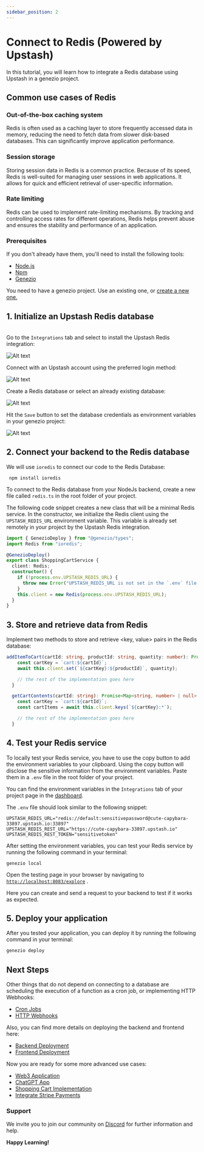 ```yaml
---
sidebar_position: 2
---
```


# Connect to Redis (Powered by Upstash)

In this tutorial, you will learn how to integrate a Redis database using Upstash in a genezio project.

## Common use cases of Redis

### Out-of-the-box caching system <a href="#out-of-the-box-caching-system" id="out-of-the-box-caching-system"></a>

Redis is often used as a caching layer to store frequently accessed data in memory, reducing the need to fetch data from slower disk-based databases. This can significantly improve application performance.

### Session storage <a href="#session-storage" id="session-storage"></a>

Storing session data in Redis is a common practice. Because of its speed, Redis is well-suited for managing user sessions in web applications. It allows for quick and efficient retrieval of user-specific information.

### Rate limiting <a href="#rate-limiting" id="rate-limiting"></a>

Redis can be used to implement rate-limiting mechanisms. By tracking and controlling access rates for different operations, Redis helps prevent abuse and ensures the stability and performance of an application.

### Prerequisites

If you don't already have them, you'll need to install the following tools:

- [Node.js](https://nodejs.org/en/download/current)
- [Npm](https://docs.npmjs.com/downloading-and-installing-node-js-and-npm)
- [Genezio](../getting-started)

You need to have a genezio project. Use an existing one, or [create a new one.](../getting-started)

## 1. Initialize an Upstash Redis database

\
Go to the `Integrations` tab and select to install the Upstash Redis integration:

![Alt text](https://genezio.com/posts/image-3.png)

Connect with an Upstash account using the preferred login method:

![Alt text](https://genezio.com/posts/image.png)

Create a Redis database or select an already existing database:

![Alt text](https://genezio.com/posts/image-1.png)

Hit the `Save` button to set the database credentials as environment variables in your genezio project:

![Alt text](https://genezio.com/posts/image-2.png)

## 2. Connect your backend to the Redis database

We will use `ioredis` to connect our code to the Redis Database:

```
 npm install ioredis
```

To connect to the Redis database from your NodeJs backend, create a new file called `redis.ts` in the root folder of your project.

The following code snippet creates a new class that will be a minimal Redis service. In the constructor, we initialize the Redis client using the `UPSTASH_REDIS_URL` environment variable. This variable is already set remotely in your project by the Upstash Redis integration.

<!-- {% code title="redis.ts" lineNumbers="true" %} -->

```typescript title="redis.ts" showLineNumbers
import { GenezioDeploy } from "@genezio/types";
import Redis from "ioredis";

@GenezioDeploy()
export class ShoppingCartService {
  client: Redis;
  constructor() {
    if (!process.env.UPSTASH_REDIS_URL) {
      throw new Error("UPSTASH_REDIS_URL is not set in the `.env` file.");
    }
    this.client = new Redis(process.env.UPSTASH_REDIS_URL);
  }
}
```

<!-- {% endcode %} -->

## 3. Store and retrieve data from Redis

Implement two methods to store and retrieve \<key, value> pairs in the Redis database:

<!-- {% code lineNumbers="true" %} -->

```typescript showLineNumbers
addItemToCart(cartId: string, productId: string, quantity: number): Promise<boolean> {
    const cartKey = `cart:${cartId}`;
    await this.client.set(`${cartKey}:${productId}`, quantity);

    // the rest of the implementation goes here
  }

  getCartContents(cartId: string): Promise<Map<string, number> | null> {
    const cartKey = `cart:${cartId}`;
    const cartItems = await this.client.keys(`${cartKey}:*`);

    // the rest of the implementation goes here
  }
```

<!-- {% endcode %} -->

## 4. Test your Redis service

To locally test your Redis service, you have to use the copy button to add the environment variables to your clipboard. Using the copy button will disclose the sensitive information from the environment variables. Paste them in a `.env` file in the root folder of your project.

You can find the environment variables in the `Integrations` tab of your project page in the [dashboard](https://app.genez.io/).

The `.env` file should look similar to the following snippet:

<!-- {% code title=".env" lineNumbers="true" %} -->

```fallback code title=".env" showLineNumbers
UPSTASH_REDIS_URL="redis://default:sensitivepassword@cute-capybara-33897.upstash.io:33897"
UPSTASH_REDIS_REST_URL="https://cute-capybara-33897.upstash.io"
UPSTASH_REDIS_REST_TOKEN="sensitivetoken"
```

<!-- {% endcode %} -->

After setting the environment variables, you can test your Redis service by running the following command in your terminal:

```
genezio local
```

Open the testing page in your browser by navigating to [`http://localhost:8083/explore`](http://localhost:8083/explore) .

Here you can create and send a request to your backend to test if it works as expected.

## 5. Deploy your application

After you tested your application, you can deploy it by running the following command in your terminal:

```bash
genezio deploy
```

## Next Steps

Other things that do not depend on connecting to a database are scheduling the execution of a function as a cron job, or implementing HTTP Webhooks:

- [Cron Jobs](../features/cron-methods)
- [HTTP Webhooks](../features/http-methods-webhooks)

Also, you can find more details on deploying the backend and frontend here:

- [Backend Deployment](../features/backend-deployment)
- [Frontend Deployment](../features/frontend-deployment)

Now you are ready for some more advanced use cases:

- [Web3 Application](https://genezio.com/blog/create-your-first-web3-app/)
- [ChatGPT App](https://genezio.com/blog/create-your-first-app-using-chatgpt/)
- [Shopping Cart Implementation](https://genezio.com/blog/implement-a-shopping-cart-using-typescript-redis-and-react/)
- [Integrate Stripe Payments](https://genezio.com/blog/integrate-stripe-payments/)


### Support <a href="#support" id="support"></a>

We invite you to join our community on [Discord](https://discord.gg/uc9H5YKjXv) for further information and help.

**Happy Learning!**
